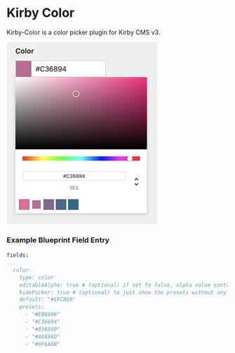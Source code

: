 # Kirby Color

Kirby-Color is a color picker plugin for Kirby CMS v3.

<img alt="Kirby Color Screenshot" src="https://raw.githubusercontent.com/TimOetting/kirby-color/master/preview.png" width="344">

### Example Blueprint Field Entry
```yaml
fields:
...
  color:
    type: color
    editableAlpha: true # (optional) if set to false, alpha value controls are not displayed
    hidePicker: true # (optional) to just show the presets without any color picker
    default: "#EFCB69"
    presets:
      - "#EB6896"
      - "#C36894"
      - "#836890"
      - "#46698D"
      - "#0F6A8B"
```